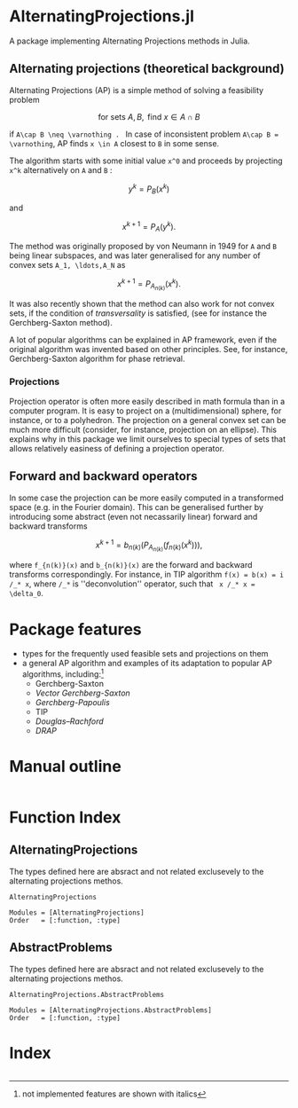 
# AlternatingProjections.jl

A package implementing Alternating Projections methods in Julia.

## Alternating projections (theoretical background)

Alternating Projections (AP) is a simple method of solving a feasibility problem
```math
\text{for sets } A, B,    \text{ find } x \in A \cap B
``` 
if ``A\cap B \neq \varnothing . `` 
In case of inconsistent problem ``A\cap B = \varnothing``, AP finds ``x \in A`` 
closest to ``B`` in some sense.  

The algorithm starts with some initial value ``x^0`` and proceeds by projecting
``x^k`` alternatively on ``A`` and ``B``
:
```math
y^{k} = P_B(x^k)
```
and
```math
x^{k+1} = P_A(y^k).
```

The method was originally proposed by von Neumann in 1949 for ``A`` and ``B`` being
linear subspaces, and was later generalised for any number of convex sets ``A_1,
\ldots,A_N`` as
```math
x^{k+1} = P_{A_{n(k)}}(x^k). 
```

It was also recently shown that the method can also work for not convex sets,
if the condition of _transversality_ is satisfied, (see for instance the Gerchberg-Saxton
method).

A lot of popular algorithms can be explained in AP framework, 
even if the original algorithm was invented based on other principles.
See, for instance, Gerchberg-Saxton algorithm for phase retrieval.

### Projections

Projection operator is often more easily described in math formula than in a computer program.
It is easy to project on a (multidimensional) sphere, for instance, or to a polyhedron.
The projection on a general convex set can be much more difficult (consider, for instance, projection on an ellipse).
This explains why in this package we limit ourselves to special types of sets that allows relatively easiness
 of defining a projection operator.
 
## Forward and backward operators
In some case the projection can be more easily computed in a transformed space (e.g. in the Fourier domain).
This can be generalised further by introducing some abstract (even not necassarily linear) forward and backward transforms
```math
x^{k+1} = b_{n(k)}(P_{A_{n(k)}}(f_{n(k)}(x^k))), 
```  
where ``f_{n(k)}(x)`` and ``b_{n(k)}(x)`` are the forward and backward transforms correspondingly.
For instance, in TIP algorithm ``f(x) = b(x) = i /_* x``, where ``/_*`` is ''deconvolution'' operator,
such that 
`` x /_* x = \delta_0``.

# Package features

- types for the frequently used feasible sets and projections on them
- a general AP algorithm and examples of its adaptation to popular AP algorithms, including:[^1]
    - Gerchberg-Saxton
    - *Vector Gerchberg-Saxton*
    - *Gerchberg-Papoulis*
    - TIP
    - *Douglas–Rachford*
    - *DRAP*
    
[^1]: not implemented features are shown with italics
    

# Manual outline

```@contents
```

# Function Index
## AlternatingProjections
The types defined here are absract and not related exclusevely to the alternating projections methos.

```@docs
AlternatingProjections
```

```@autodocs
Modules = [AlternatingProjections]
Order   = [:function, :type]
```

## AbstractProblems
The types defined here are absract and not related exclusevely to the alternating projections methos.

```@docs
AlternatingProjections.AbstractProblems
```

```@autodocs
Modules = [AlternatingProjections.AbstractProblems]
Order   = [:function, :type]
```

# Index

```@index
```
